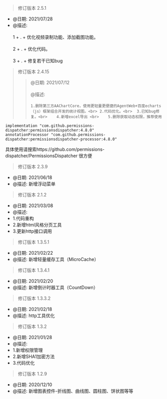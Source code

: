 > 修订版本 2.5.1
* @日期: 2021/07/28 <br>  
* @描述: <br>  
  1 + . + 优化视频录制功能、添加截图功能。<br>  
  2 + . + 优化代码。<br>  
  3 + . + 修复若干已知bug

> 修订版本 2.4.15
>>@日期: 2021/07/12 <br>  
>>@描述: <br>  
`1.删除第三方AAChartCore，使用更轻量更便捷的AgentWeb+百度echarts（js）框架组合开发的统计视图。<br>
 2.代码优化。<br> 
 3.已知bug修复。<br>   
 4.新增excel导出 <br>   
 5.删除获取动态权限，推荐使用
`
```
implementation "com.github.permissions-dispatcher:permissionsdispatcher:4.8.0"
annotationProcessor "com.github.permissions-dispatcher:permissionsdispatcher-processor:4.8.0"
```
具体使用请搜索https://github.com/permissions-dispatcher/PermissionsDispatcher 很方便<br>  

> 修订版本 2.3.9
* @日期: 2021/06/18
* @描述: 新增浮动菜单

> 修订版本 2.1.2
* @日期: 2021/03/08
* @描述: <br>
* 1.代码重构
* 2.新增html风格分页工具
* 3.更新http接口调用

> 修订版本 1.3.5.1
* @日期: 2021/02/22
* @描述: 新增轻量缓存工具（MicroCache）

> 修订版本 1.3.4.1
* @日期: 2021/02/20
* @描述: 新增倒计时器工具（CountDown）

> 修订版本 1.3.3.2
* @日期: 2021/02/18
* @描述: http工具优化

> 修订版本 1.3.2
* @日期: 2021/01/28
* @描述: <br>  
* 1.新增权限管理<br>  
* 2.新增SHA1加密方法<br>  
* 3.代码优化

> 修订版本 1.2.9
* @日期: 2020/12/10
* @描述: 新增图表控件-折线图、曲线图、圆柱图、饼状图等等
